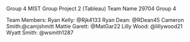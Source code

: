 Group 4 MIST Group Project 2 (Tableau)
Team Name
29704 Group 4

Team Members:
Ryan Kelly: @Rjk4133
Ryan Dean: @RDean45
Cameron Smith:@camjshmitt
Mattie Garett: @MatGar22
Lilly Wood: @lillywood21
Wyatt Smith: @wsmith1287
